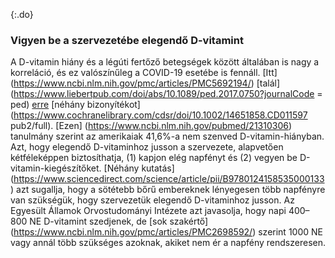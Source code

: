 {:.do} 
 
 ### Vigyen be a szervezetébe elegendő D-vitamint 

 A D-vitamin hiány és a légúti fertőző betegségek között általában is nagy a korreláció, és ez valószínűleg  a COVID-19 esetébe is fennáll.
 [Itt] (https://www.ncbi.nlm.nih.gov/pmc/articles/PMC5692194/) [talál] (https://www.liebertpub.com/doi/abs/10.1089/ped.2017.0750?journalCode = ped) [erre](https://www.who.int/elena/titles/vitamind_pneumonia_children/en/) [néhány bizonyítékot](https://www.cochranelibrary.com/cdsr/doi/10.1002/14651858.CD011597 pub2/full). 
 [Ezen] (https://www.ncbi.nlm.nih.gov/pubmed/21310306) tanulmány szerint az amerikaiak 41,6%-a nem szenved D-vitamin-hiányban. 
 Azt, hogy elegendő D-vitaminhoz jusson a szervezete, alapvetően kétféleképpen biztosíthatja,  (1) kapjon elég napfényt és (2) vegyen be D-vitamin-kiegészítőket. 
 [Néhány kutatás] (https://www.sciencedirect.com/science/article/pii/B9780124158535000133) azt sugallja, hogy a sötétebb bőrű embereknek lényegesen több napfényre van szükségük, hogy szervezetük elegendő D-vitaminhoz jusson. 
 Az Egyesült Államok Orvostudományi Intézete azt javasolja, hogy napi 400–800 NE D-vitamint szedjenek, de [sok szakértő] (https://www.ncbi.nlm.nih.gov/pmc/articles/PMC2698592/) szerint 1000 NE vagy annál több szükséges azoknak, akiket nem ér a napfény rendszeresen. 
